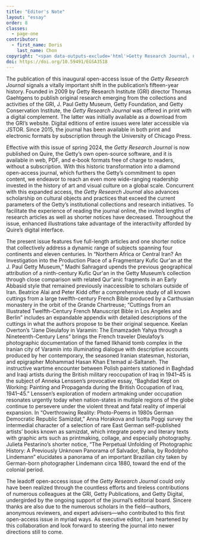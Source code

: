 ```yaml
---
title: "Editor's Note"
layout: "essay"
order: 8
classes:
  - page-one
contributor:
  - first_name: Doris
    last_name: Chon
copyright: "<span data-outputs-exclude='html'>Getty Research Journal, no. 19 (2024): 1–2 </span>© 2024 J. Paul Getty Trust"
doi: https://doi.org/10.59491/EGSA3518
---
```


The publication of this inaugural open-access issue of the *Getty Research Journal* signals a vitally important shift in the publication’s fifteen-year history. Founded in 2009 by Getty Research Institute (GRI) director Thomas Gaehtgens to publish original research emerging from the collections and activities of the GRI, J. Paul Getty Museum, Getty Foundation, and Getty Conservation Institute, the *Getty Research Journal* was offered in print with a digital complement. The latter was initially available as a download from the GRI’s website. Digital editions of entire issues were later accessible via JSTOR. Since 2015, the journal has been available in both print and electronic formats by subscription through the University of Chicago Press.

Effective with this issue of spring 2024, the *Getty Research Journal* is now published on Quire, the Getty’s own open-source software, and it is available in web, PDF, and e-book formats free of charge to readers, without a subscription. With this historic transformation into a diamond open-access journal, which furthers the Getty’s commitment to open content, we endeavor to reach an even more wide-ranging readership invested in the history of art and visual culture on a global scale. Concurrent with this expanded access, the *Getty Research Journal* also advances scholarship on cultural objects and practices that exceed the current parameters of the Getty’s institutional collections and research initiatives. To facilitate the experience of reading the journal online, the invited lengths of research articles as well as shorter notices have decreased. Throughout the issue, enhanced illustrations take advantage of the interactivity afforded by Quire’s digital interface.

The present issue features five full-length articles and one shorter notice that collectively address a dynamic range of subjects spanning four continents and eleven centuries. In “Northern Africa or Central Iran? An Investigation into the Production Place of a Fragmentary Kufic Qur&apos;an at the J. Paul Getty Museum,” Madhi Sahragard upends the previous geographical attribution of a ninth-century Kufic Qur&apos;an in the Getty Museum’s collection through close comparison with related Qur&apos;anic fragments in an Early Abbasid style that remained previously inaccessible to scholars outside of Iran. Beatrice Alai and Peter Kidd offer a comprehensive study of all known cuttings from a large twelfth-century French Bible produced by a Carthusian monastery in the orbit of the Grande Chartreuse; “Cuttings from an Illustrated Twelfth-Century French Manuscript Bible in Los Angeles and Berlin” includes an expandable appendix with detailed descriptions of the cuttings in what the authors propose to be their original sequence. Keelan Overton’s “Jane Dieulafoy in Varamin: The Emamzadeh Yahya through a Nineteenth-Century Lens” brings the French traveler Dieulafoy’s photographic documentation of the famed Ilkhanid tomb complex in the Iranian city of Varamin into illuminating dialogue with descriptive accounts produced by her contemporary, the seasoned Iranian statesman, historian, and epigrapher Mohammad Hasan Khan Eʿtemad al-Saltaneh. The instructive wartime encounter between Polish painters stationed in Baghdad and Iraqi artists during the British military reoccupation of Iraq in 1941–45 is the subject of Anneka Lenssen’s provocative essay, “Baghdad Kept on Working: Painting and Propaganda during the British Occupation of Iraq, 1941–45.” Lenssen’s exploration of modern artmaking under occupation resonates urgently today when nation-states in multiple regions of the globe continue to persevere under the violent threat and fatal reality of imperial expansion. In “Overthrowing Reality: Photo-Poems in 1980s German Democratic Republic Samizdat,” Anna Horakova and Isotta Poggi survey the intermedial character of a selection of rare East German self-published artists’ books known as samizdat, which integrate poetry and literary texts with graphic arts such as printmaking, collage, and especially photography. Julieta Pestarino’s shorter notice, “The Perpetual Unfolding of Photographic History: A Previously Unknown Panorama of Salvador, Bahia, by Rodolpho Lindemann” elucidates a panorama of an important Brazilian city taken by German-born photographer Lindemann circa 1880, toward the end of the colonial period.

The leadoff open-access issue of the *Getty Research Journal* could only have been realized through the countless efforts and tireless contributions of numerous colleagues at the GRI, Getty Publications, and Getty Digital, undergirded by the ongoing support of the journal’s editorial board. Sincere thanks are also due to the numerous scholars in the field—authors, anonymous reviewers, and expert advisers—who contributed to this first open-access issue in myriad ways. As executive editor, I am heartened by this collaboration and look forward to steering the journal into newer directions still to come.
